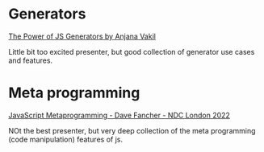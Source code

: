 # Generators

[The Power of JS Generators by Anjana Vakil](https://www.youtube.com/watch?v=gu3FfmgkwUc)

Little bit too excited presenter, but good collection of generator use cases and features.

# Meta programming

[JavaScript Metaprogramming - Dave Fancher - NDC London 2022](https://www.youtube.com/watch?v=mo0ukBw4nZE)

NOt the best presenter, but very deep collection of the meta programming (code manipulation) features of js. 